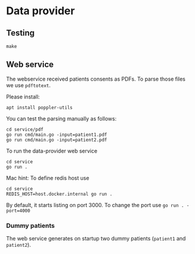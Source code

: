 # Data provider

## Testing

```
make
```

## Web service

The webservice received patients consents as PDFs. To parse those files we use `pdftotext`. 

Please install:
```
apt install poppler-utils
```

You can test the parsing manually as follows:
```
cd service/pdf
go run cmd/main.go -input=patient1.pdf
go run cmd/main.go -input=patient2.pdf
```

To run the data-provider web service
```
cd service
go run .
```

Mac hint: To define redis host use
```
cd service
REDIS_HOST=host.docker.internal go run .
```

By default, it starts listing on port 3000. To change the port use `go run . -port=4000`

### Dummy patients

The web service generates on startup two dummy patients (`patient1` and `patient2`).